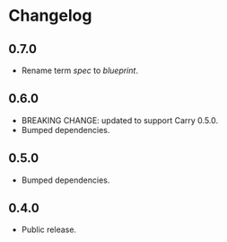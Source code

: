 # Changelog

## 0.7.0

- Rename term *spec* to *blueprint*.

## 0.6.0

- BREAKING CHANGE: updated to support Carry 0.5.0.
- Bumped dependencies.

## 0.5.0

- Bumped dependencies.

## 0.4.0

- Public release.